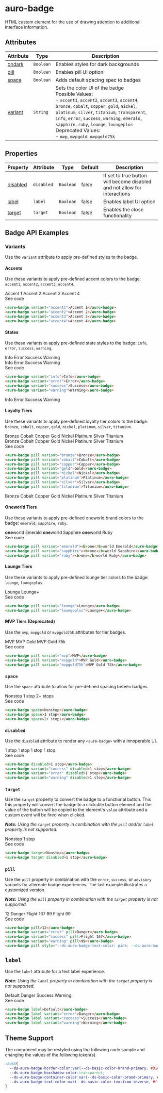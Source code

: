 <!-- AURO-GENERATED-CONTENT:START (FILE:src=./../docs/api.md) -->
<!-- The below content is automatically added from ./../docs/api.md -->

# auro-badge

HTML custom element for the use of drawing attention to additional interface information.

## Attributes

| Attribute | Type      | Description                                      |
|-----------|-----------|--------------------------------------------------|
| [ondark](#ondark)  | `Boolean` | Enables styles for dark backgrounds              |
| [pill](#pill)    | `Boolean` | Enables pill UI option                           |
| [space](#space)   | `Boolean` | Adds default spacing spec to badges              |
| [variant](#variant) | `String`  | Sets the color UI of the badge<br />Possible Values:<br />- `accent1`, `accent2`, `accent3`, `accent4`, `bronze`, `cobalt`, `copper`, `gold`, `nickel`, `platinum`, `silver`, `titanium`, `transparent`, `info`, `error`, `success`, `warning`, `emerald`, `sapphire`, `ruby`, `lounge`, `loungeplus`<br />Deprecated Values:<br />- `mvp`, `mvpgold`, `mvpgold75k` |

## Properties

| Property   | Attribute  | Type      | Default | Description                                      |
|------------|------------|-----------|---------|--------------------------------------------------|
| [disabled](#disabled) | `disabled` | `Boolean` | false   | If set to true button will become disabled and not allow for interactions |
| [label](#label)    | `label`    | `Boolean` | false   | Enables label UI option                          |
| [target](#target)   | `target`   | `Boolean` | false   | Enables the close functionality                  |
<!-- AURO-GENERATED-CONTENT:END -->

## Badge API Examples

### Variants

Use the `variant` attribute to apply pre-defined styles to the badge.

#### Accents

Use these variants to apply pre-defined accent colors to the badge: `accent1`, `accent2`, `accent3`, `accent4`.

<div class="exampleWrapper">
  <!-- AURO-GENERATED-CONTENT:START (FILE:src=./../apiExamples/accents.html) -->
  <!-- The below content is automatically added from ./../apiExamples/accents.html -->
  <auro-badge variant="accent1">Accent 1</auro-badge>
  <auro-badge variant="accent2">Accent 2</auro-badge>
  <auro-badge variant="accent3">Accent 3</auro-badge>
  <auro-badge variant="accent4">Accent 4</auro-badge>
  <!-- AURO-GENERATED-CONTENT:END -->
</div>
<auro-accordion alignRight>
  <span slot="trigger">See code</span>
<!-- AURO-GENERATED-CONTENT:START (CODE:src=./../apiExamples/accents.html) -->
<!-- The below code snippet is automatically added from ./../apiExamples/accents.html -->

```html
<auro-badge variant="accent1">Accent 1</auro-badge>
<auro-badge variant="accent2">Accent 2</auro-badge>
<auro-badge variant="accent3">Accent 3</auro-badge>
<auro-badge variant="accent4">Accent 4</auro-badge>
```
<!-- AURO-GENERATED-CONTENT:END -->
</auro-accordion>

#### States

Use these variants to apply pre-defined state styles to the badge: `info`, `error`, `success`, `warning`.

<div class="exampleWrapper">
  <!-- AURO-GENERATED-CONTENT:START (FILE:src=./../apiExamples/states.html) -->
  <!-- The below content is automatically added from ./../apiExamples/states.html -->
  <auro-badge variant="info">Info</auro-badge>
  <auro-badge variant="error">Error</auro-badge>
  <auro-badge variant="success">Success</auro-badge>
  <auro-badge variant="warning">Warning</auro-badge>
  <!-- AURO-GENERATED-CONTENT:END -->
</div>
<div class="exampleWrapper--ondark">
  <!-- AURO-GENERATED-CONTENT:START (FILE:src=./../apiExamples/statesOnDark.html) -->
  <!-- The below content is automatically added from ./../apiExamples/statesOnDark.html -->
  <auro-badge variant="info" onDark>Info</auro-badge>
  <auro-badge variant="error" onDark>Error</auro-badge>
  <auro-badge variant="success" onDark>Success</auro-badge>
  <auro-badge variant="warning" onDark>Warning</auro-badge>
  <!-- AURO-GENERATED-CONTENT:END -->
</div>
<auro-accordion alignRight>
  <span slot="trigger">See code</span>
<!-- AURO-GENERATED-CONTENT:START (CODE:src=./../apiExamples/states.html) -->
<!-- The below code snippet is automatically added from ./../apiExamples/states.html -->

```html
<auro-badge variant="info">Info</auro-badge>
<auro-badge variant="error">Error</auro-badge>
<auro-badge variant="success">Success</auro-badge>
<auro-badge variant="warning">Warning</auro-badge>
```
<!-- AURO-GENERATED-CONTENT:END -->
<!-- AURO-GENERATED-CONTENT:START (FILE:src=./../apiExamples/statesOnDark.html) -->
<!-- The below content is automatically added from ./../apiExamples/statesOnDark.html -->
<auro-badge variant="info" onDark>Info</auro-badge>
<auro-badge variant="error" onDark>Error</auro-badge>
<auro-badge variant="success" onDark>Success</auro-badge>
<auro-badge variant="warning" onDark>Warning</auro-badge>
<!-- AURO-GENERATED-CONTENT:END -->
</auro-accordion>

#### Loyalty Tiers

Use these variants to apply pre-defined loyalty tier colors to the badge: `bronze`, `cobalt`, `copper`, `gold`, `nickel`, `platinum`, `silver`, `titanium`.

<div class="exampleWrapper">
  <!-- AURO-GENERATED-CONTENT:START (FILE:src=./../apiExamples/loyalty.html) -->
  <!-- The below content is automatically added from ./../apiExamples/loyalty.html -->
  <auro-badge pill variant="bronze">Bronze</auro-badge>
  <auro-badge pill variant="cobalt">Cobalt</auro-badge>
  <auro-badge pill variant="copper">Copper</auro-badge>
  <auro-badge pill variant="gold">Gold</auro-badge>
  <auro-badge pill variant="nickel">Nickel</auro-badge>
  <auro-badge pill variant="platinum">Platinum</auro-badge>
  <auro-badge pill variant="silver">Silver</auro-badge>
  <auro-badge pill variant="titanium">Titanium</auro-badge>
  <!-- AURO-GENERATED-CONTENT:END -->
</div>
<div class="exampleWrapper--ondark">
  <!-- AURO-GENERATED-CONTENT:START (FILE:src=./../apiExamples/loyaltyOnDark.html) -->
  <!-- The below content is automatically added from ./../apiExamples/loyaltyOnDark.html -->
  <auro-badge pill onDark variant="bronze">Bronze</auro-badge>
  <auro-badge pill onDark variant="cobalt">Cobalt</auro-badge>
  <auro-badge pill onDark variant="copper">Copper</auro-badge>
  <auro-badge pill onDark variant="gold">Gold</auro-badge>
  <auro-badge pill onDark variant="nickel">Nickel</auro-badge>
  <auro-badge pill onDark variant="platinum">Platinum</auro-badge>
  <auro-badge pill onDark variant="silver">Silver</auro-badge>
  <auro-badge pill onDark variant="titanium">Titanium</auro-badge>
  <!-- AURO-GENERATED-CONTENT:END -->
</div>
<auro-accordion alignRight>
  <span slot="trigger">See code</span>
<!-- AURO-GENERATED-CONTENT:START (CODE:src=./../apiExamples/loyalty.html) -->
<!-- The below code snippet is automatically added from ./../apiExamples/loyalty.html -->

```html
<auro-badge pill variant="bronze">Bronze</auro-badge>
<auro-badge pill variant="cobalt">Cobalt</auro-badge>
<auro-badge pill variant="copper">Copper</auro-badge>
<auro-badge pill variant="gold">Gold</auro-badge>
<auro-badge pill variant="nickel">Nickel</auro-badge>
<auro-badge pill variant="platinum">Platinum</auro-badge>
<auro-badge pill variant="silver">Silver</auro-badge>
<auro-badge pill variant="titanium">Titanium</auro-badge>
```
<!-- AURO-GENERATED-CONTENT:END -->
<!-- AURO-GENERATED-CONTENT:START (FILE:src=./../apiExamples/loyaltyOnDark.html) -->
<!-- The below content is automatically added from ./../apiExamples/loyaltyOnDark.html -->
<auro-badge pill onDark variant="bronze">Bronze</auro-badge>
<auro-badge pill onDark variant="cobalt">Cobalt</auro-badge>
<auro-badge pill onDark variant="copper">Copper</auro-badge>
<auro-badge pill onDark variant="gold">Gold</auro-badge>
<auro-badge pill onDark variant="nickel">Nickel</auro-badge>
<auro-badge pill onDark variant="platinum">Platinum</auro-badge>
<auro-badge pill onDark variant="silver">Silver</auro-badge>
<auro-badge pill onDark variant="titanium">Titanium</auro-badge>
<!-- AURO-GENERATED-CONTENT:END -->
</auro-accordion>

#### Oneworld Tiers

Use these variants to apply pre-defined oneworld brand colors to the badge: `emerald`, `sapphire`, `ruby`.

<div class="exampleWrapper">
  <!-- AURO-GENERATED-CONTENT:START (FILE:src=./../apiExamples/oneworld.html) -->
  <!-- The below content is automatically added from ./../apiExamples/oneworld.html -->
  <auro-badge pill variant="emerald"><b>one</b>world Emerald</auro-badge>
  <auro-badge pill variant="sapphire"><b>one</b>world Sapphire</auro-badge>
  <auro-badge pill variant="ruby"><b>one</b>world Ruby</auro-badge>
  <!-- AURO-GENERATED-CONTENT:END -->
</div>
<auro-accordion alignRight>
  <span slot="trigger">See code</span>
<!-- AURO-GENERATED-CONTENT:START (CODE:src=./../apiExamples/oneworld.html) -->
<!-- The below code snippet is automatically added from ./../apiExamples/oneworld.html -->

```html
<auro-badge pill variant="emerald"><b>one</b>world Emerald</auro-badge>
<auro-badge pill variant="sapphire"><b>one</b>world Sapphire</auro-badge>
<auro-badge pill variant="ruby"><b>one</b>world Ruby</auro-badge>
```
<!-- AURO-GENERATED-CONTENT:END -->
</auro-accordion>

#### Lounge Tiers

Use these variants to apply pre-defined lounge tier colors to the badge: `lounge`, `loungeplus`.

<div class="exampleWrapper">
  <!-- AURO-GENERATED-CONTENT:START (FILE:src=./../apiExamples/lounge.html) -->
  <!-- The below content is automatically added from ./../apiExamples/lounge.html -->
  <auro-badge pill variant="lounge">Lounge</auro-badge>
  <auro-badge pill variant="loungeplus">Lounge+</auro-badge>
  <!-- AURO-GENERATED-CONTENT:END -->
</div>
<auro-accordion alignRight>
  <span slot="trigger">See code</span>
<!-- AURO-GENERATED-CONTENT:START (CODE:src=./../apiExamples/lounge.html) -->
<!-- The below code snippet is automatically added from ./../apiExamples/lounge.html -->

```html
<auro-badge pill variant="lounge">Lounge</auro-badge>
<auro-badge pill variant="loungeplus">Lounge+</auro-badge>
```
<!-- AURO-GENERATED-CONTENT:END -->
</auro-accordion>

#### MVP Tiers (Deprecated)

Use the `mvp`, `mvpgold` or `mvpgold75k` attributes for tier badges.

<div class="exampleWrapper">
  <!-- AURO-GENERATED-CONTENT:START (FILE:src=./../apiExamples/mvp.html) -->
  <!-- The below content is automatically added from ./../apiExamples/mvp.html -->
  <auro-badge pill variant="mvp">MVP</auro-badge>
  <auro-badge pill variant="mvpgold">MVP Gold</auro-badge>
  <auro-badge pill variant="mvpgold75k">MVP Gold 75k</auro-badge>
  <!-- AURO-GENERATED-CONTENT:END -->
</div>
<auro-accordion alignRight>
  <span slot="trigger">See code</span>
<!-- AURO-GENERATED-CONTENT:START (CODE:src=./../apiExamples/mvp.html) -->
<!-- The below code snippet is automatically added from ./../apiExamples/mvp.html -->

```html
<auro-badge pill variant="mvp">MVP</auro-badge>
<auro-badge pill variant="mvpgold">MVP Gold</auro-badge>
<auro-badge pill variant="mvpgold75k">MVP Gold 75k</auro-badge>
```
<!-- AURO-GENERATED-CONTENT:END -->
</auro-accordion>

### `space`

Use the `space` attribute to allow for pre-defined spacing beteen badges.

<div class="exampleWrapper">
  <!-- AURO-GENERATED-CONTENT:START (FILE:src=./../apiExamples/space.html) -->
  <!-- The below content is automatically added from ./../apiExamples/space.html -->
  <auro-badge space>Nonstop</auro-badge>
  <auro-badge space>1 stop</auro-badge>
  <auro-badge space>2+ stops</auro-badge>
  <!-- AURO-GENERATED-CONTENT:END -->
</div>
<auro-accordion alignRight>
  <span slot="trigger">See code</span>
<!-- AURO-GENERATED-CONTENT:START (CODE:src=./../apiExamples/space.html) -->
<!-- The below code snippet is automatically added from ./../apiExamples/space.html -->

```html
<auro-badge space>Nonstop</auro-badge>
<auro-badge space>1 stop</auro-badge>
<auro-badge space>2+ stops</auro-badge>
```
<!-- AURO-GENERATED-CONTENT:END -->
</auro-accordion>

### `disabled`

Use the `disabled` attribute to render any `<auro-badge>` with a innoperable UI.

<div class="exampleWrapper">
  <!-- AURO-GENERATED-CONTENT:START (FILE:src=./../apiExamples/disabled.html) -->
  <!-- The below content is automatically added from ./../apiExamples/disabled.html -->
  <auro-badge disabled>1 stop</auro-badge>
  <auro-badge variant="success" disabled>1 stop</auro-badge>
  <auro-badge variant="error" disabled>1 stop</auro-badge>
  <auro-badge variant="warning" disabled>1 stop</auro-badge>
  <!-- AURO-GENERATED-CONTENT:END -->
</div>
<auro-accordion alignRight>
  <span slot="trigger">See code</span>
<!-- AURO-GENERATED-CONTENT:START (CODE:src=./../apiExamples/disabled.html) -->
<!-- The below code snippet is automatically added from ./../apiExamples/disabled.html -->

```html
<auro-badge disabled>1 stop</auro-badge>
<auro-badge variant="success" disabled>1 stop</auro-badge>
<auro-badge variant="error" disabled>1 stop</auro-badge>
<auro-badge variant="warning" disabled>1 stop</auro-badge>
```
<!-- AURO-GENERATED-CONTENT:END -->
</auro-accordion>

### `target`

Use the `target` property to convert the badge to a functional button. This this property will convert the badge to a clickable button element and the value of the button will be copied to the element's `value` attribute and a custom event will be fired when clicked.

<em><strong>Note:</strong> Using the `target` property in combination with the `pill` and/or `label` property is not supported.</em>
<div class="exampleWrapper">
  <!-- AURO-GENERATED-CONTENT:START (FILE:src=./../apiExamples/target.html) -->
  <!-- The below content is automatically added from ./../apiExamples/target.html -->
  <auro-badge target>Nonstop</auro-badge>
  <auro-badge target disabled>1 stop</auro-badge>
  <!-- AURO-GENERATED-CONTENT:END -->
</div>
<auro-accordion alignRight>
  <span slot="trigger">See code</span>
<!-- AURO-GENERATED-CONTENT:START (CODE:src=./../apiExamples/target.html) -->
<!-- The below code snippet is automatically added from ./../apiExamples/target.html -->

```html
<auro-badge target>Nonstop</auro-badge>
<auro-badge target disabled>1 stop</auro-badge>
```
<!-- AURO-GENERATED-CONTENT:END -->
</auro-accordion>

### `pill`

Use the `pill` property in combination with the `error`, `success`, or `advisory` variants for alternate badge experiences. The last example illustrates a customized version.

<em><strong>Note:</strong> Using the `pill` property in combination with the `target` property is not supported.</em> 

<div class="exampleWrapper">
  <!-- AURO-GENERATED-CONTENT:START (FILE:src=./../apiExamples/pill.html) -->
  <!-- The below content is automatically added from ./../apiExamples/pill.html -->
  <auro-badge pill>12</auro-badge>
  <auro-badge variant="error" pill>Danger</auro-badge>
  <auro-badge variant="success" pill>Flight 167</auro-badge>
  <auro-badge variant="warning" pill>99</auro-badge>
  <auro-badge pill style="--ds-auro-badge-text-color: pink; --ds-auro-badge-container-color: purple; --ds-auro-badge-border-color: purple;">Flight 99</auro-badge>
  <!-- AURO-GENERATED-CONTENT:END -->
</div>
<auro-accordion alignRight>
  <span slot="trigger">See code</span>
<!-- AURO-GENERATED-CONTENT:START (CODE:src=./../apiExamples/pill.html) -->
<!-- The below code snippet is automatically added from ./../apiExamples/pill.html -->

```html
<auro-badge pill>12</auro-badge>
<auro-badge variant="error" pill>Danger</auro-badge>
<auro-badge variant="success" pill>Flight 167</auro-badge>
<auro-badge variant="warning" pill>99</auro-badge>
<auro-badge pill style="--ds-auro-badge-text-color: pink; --ds-auro-badge-container-color: purple; --ds-auro-badge-border-color: purple;">Flight 99</auro-badge>
```
<!-- AURO-GENERATED-CONTENT:END -->
</auro-accordion>

## `label`

Use the `label` attribute for a text label experience.

<em><strong>Note:</strong> Using the `label` property in combination with the `target` property is not supported.</em>
<div class="exampleWrapper">
  <!-- AURO-GENERATED-CONTENT:START (FILE:src=./../apiExamples/label.html) -->
  <!-- The below content is automatically added from ./../apiExamples/label.html -->
  <auro-badge label>Default</auro-badge>
  <auro-badge label variant="error">Danger</auro-badge>
  <auro-badge label variant="success">Success</auro-badge>
  <auro-badge label variant="warning">Warning</auro-badge>
  <!-- AURO-GENERATED-CONTENT:END -->
</div>
<auro-accordion alignRight>
  <span slot="trigger">See code</span>
<!-- AURO-GENERATED-CONTENT:START (CODE:src=./../apiExamples/label.html) -->
<!-- The below code snippet is automatically added from ./../apiExamples/label.html -->

```html
<auro-badge label>Default</auro-badge>
<auro-badge label variant="error">Danger</auro-badge>
<auro-badge label variant="success">Success</auro-badge>
<auro-badge label variant="warning">Warning</auro-badge>
```
<!-- AURO-GENERATED-CONTENT:END -->
</auro-accordion>

## Theme Support

The component may be restyled using the following code sample and changing the values of the following token(s).

<!-- AURO-GENERATED-CONTENT:START (CODE:src=./../src/tokens.css) -->
<!-- The below code snippet is automatically added from ./../src/tokens.css -->

```css
:host{
  --ds-auro-badge-border-color:var(--ds-basic-color-brand-primary, #01426a);
  --ds-auro-badge-boxshadow-color:transparent;
  --ds-auro-badge-container-color:var(--ds-basic-color-brand-primary, #01426a);
  --ds-auro-badge-text-color:var(--ds-basic-color-texticon-inverse, #ffffff);
}
```
<!-- AURO-GENERATED-CONTENT:END -->
